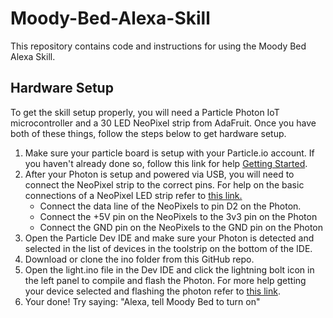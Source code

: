 # Moody-Bed-Alexa-Skill
This repository contains code and instructions for using the Moody Bed Alexa Skill.

## Hardware Setup

To get the skill setup properly, you will need a Particle Photon IoT microcontroller and a 30 LED NeoPixel strip from AdaFruit. Once you have both of these things, follow the steps below to get hardware setup.
1. Make sure your particle board is setup with your Particle.io account. If you haven't already done so, follow this link for help [Getting Started](https://docs.particle.io/guide/getting-started/start/photon/).
2. After your Photon is setup and powered via USB, you will need to connect the NeoPixel strip to the correct pins. For help on the basic connections of a NeoPixel LED strip refer to [this link.](https://learn.adafruit.com/adafruit-neopixel-uberguide/basic-connections)
	* Connect the data line of the NeoPixels to pin D2 on the Photon.
	* Connect the +5V pin on the NeoPixels to the 3v3 pin on the Photon
	* Connect the GND pin on the NeoPixels to the GND pin on the Photon
3. Open the Particle Dev IDE and make sure your Photon is detected and selected in the list of devices in the toolstrip on the bottom of the IDE.
4.  Download or clone the ino folder from this GitHub repo.
5. Open the light.ino file in the Dev IDE and click the lightning bolt icon in the left panel to compile and flash the Photon. For more help getting your device selected and flashing the photon refer to [this link](https://docs.particle.io/guide/tools-and-features/dev/).
6. Your done! Try saying: "Alexa, tell Moody Bed to turn on" 
